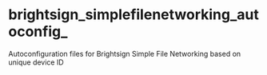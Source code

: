 # brightsign_simplefilenetworking_autoconfig_
Autoconfiguration files for Brightsign Simple File Networking based on unique device ID
